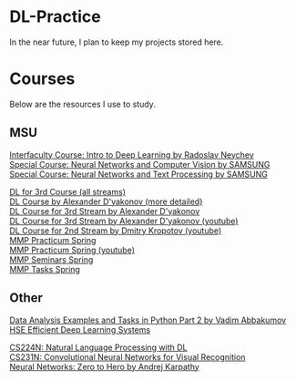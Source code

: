 # DL-Practice
In the near future, I plan to keep my projects stored here.

# Courses
Below are the resources I use to study.

## MSU
[Interfaculty Course: Intro to Deep Learning by Radoslav Neychev](https://github.com/MSUcourses/Data-Analysis-with-Python/tree/main/Deep%20Learning)  
[Special Course: Neural Networks and Computer Vision by SAMSUNG](https://stepik.org/course/50352)  
[Special Course: Neural Networks and Text Processing by SAMSUNG](https://stepik.org/course/54098)  

[DL for 3rd Course (all streams)](https://github.com/MSU-ML-COURSE/DL-COURSE-22)  
[DL Course by Alexander D'yakonov (more detailed)](https://github.com/Dyakonov/DL)  
[DL Course for 3rd Stream by Alexander D'yakonov](https://github.com/Dyakonov/MSUDL)  
[DL Course for 3rd Stream by Alexander D'yakonov (youtube)](https://www.youtube.com/playlist?list=PLhe7c-LCgl4KOFXmNgNsXM5mhYdLq_hxn)<br/>
[DL Course for 2nd Stream by Dmitry Kropotov (youtube)](https://youtube.com/playlist?list=PLzdAwQrglFyKECQU2noqoeAImVFZW7dfN)<br/>
[MMP Practicum Spring](https://github.com/mmp-practicum-team/mmp_practicum_spring_2023)<br/>
[MMP Practicum Spring (youtube)](https://youtube.com/playlist?list=PLVF5PzSHILHTxlapj_O-drSuzOdZ4XAVG)<br/>
[MMP Seminars Spring](https://github.com/mmp-mmro-team/mmp_mmro_spring_2022)<br/>
[MMP Tasks Spring](https://github.com/mmp-practicum-team/mmp_practicum_spring_2023/tree/main/Tasks)<br/>

## Other
[Data Analysis Examples and Tasks in Python Part 2 by Vadim Abbakumov](https://compscicenter.ru/courses/data-mining-python2/2018-autumn/)<br/>
[HSE Efficient Deep Learning Systems](https://github.com/mryab/efficient-dl-systems)<br/>

[CS224N: Natural Language Processing with DL](https://youtube.com/playlist?list=PLoROMvodv4rOSH4v6133s9LFPRHjEmbmJ)<br/>
[CS231N: Convolutional Neural Networks for Visual Recognition](https://youtube.com/playlist?list=PLC1qU-LWwrF64f4QKQT-Vg5Wr4qEE1Zxk)<br/>
[Neural Networks: Zero to Hero by Andrej Karpathy](https://github.com/karpathy/nn-zero-to-hero)<br/>
